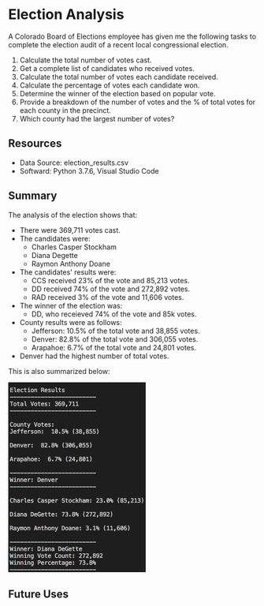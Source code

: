 # Election Analysis

A Colorado Board of Elections employee has given me the following tasks to complete the election audit of a recent local congressional election.

1.  Calculate the total number of votes cast.
2.  Get a complete list of candidates who received votes.
3.  Calculate the total number of votes each candidate received.
4.  Calculate the percentage of votes each candidate won.
5.  Determine the winner of the election based on popular vote.
6.  Provide a breakdown of the number of votes and the % of total votes for each county in the precinct.
7.  Which county had the largest number of votes?

## Resources

- Data Source: election_results.csv
- Softward: Python 3.7.6, Visual Studio Code

## Summary
The analysis of the election shows that:
- There were 369,711 votes cast.  
- The candidates were:
    - Charles Casper Stockham
    - Diana Degette
    - Raymon Anthony Doane
- The candidates' results were:
    - CCS received 23% of the vote and 85,213 votes.
    - DD received 74% of the vote and 272,892 votes.
    - RAD received 3% of the vote and 11,606 votes.
- The winner of the election was: 
    - DD, who receieved 74% of the vote and 85k votes.  
- County results were as follows:
    - Jefferson: 10.5% of the total vote and 38,855 votes.
    - Denver: 82.8% of the total vote and 306,055 votes.
    - Arapahoe: 6.7% of the total vote and 24,801 votes.
- Denver had the highest number of total votes.

This is also summarized below:

![](Analysis/results_terminal.png)


## Future Uses